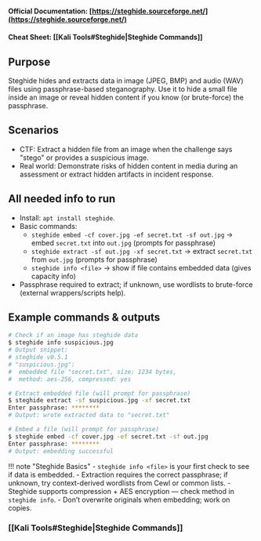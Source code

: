 #### Official Documentation: [https://steghide.sourceforge.net/](https://steghide.sourceforge.net/)
#### Cheat Sheet: [[Kali Tools#Steghide|Steghide Commands]]
## Purpose
Steghide hides and extracts data in image (JPEG, BMP) and audio (WAV) files using passphrase-based steganography. Use it to hide a small file inside an image or reveal hidden content if you know (or brute-force) the passphrase.

## Scenarios
- CTF: Extract a hidden file from an image when the challenge says "stego" or provides a suspicious image.  
- Real world: Demonstrate risks of hidden content in media during an assessment or extract hidden artifacts in incident response.

## All needed info to run
- Install: `apt install steghide`.  
- Basic commands:
  - `steghide embed -cf cover.jpg -ef secret.txt -sf out.jpg` → embed `secret.txt` into `out.jpg` (prompts for passphrase)  
  - `steghide extract -sf out.jpg -xf secret.txt` → extract `secret.txt` from `out.jpg` (prompts for passphrase)  
  - `steghide info <file>` → show if file contains embedded data (gives capacity info)  
- Passphrase required to extract; if unknown, use wordlists to brute-force (external wrappers/scripts help).

## Example commands & outputs
```bash
# Check if an image has steghide data
$ steghide info suspicious.jpg
# Output snippet:
# steghide v0.5.1
# "suspicious.jpg":
#  embedded file "secret.txt", size: 1234 bytes, 
#  method: aes-256, compressed: yes

# Extract embedded file (will prompt for passphrase)
$ steghide extract -sf suspicious.jpg -xf secret.txt
Enter passphrase: ********
# Output: wrote extracted data to "secret.txt"

# Embed a file (will prompt for passphrase)
$ steghide embed -cf cover.jpg -ef secret.txt -sf out.jpg
Enter passphrase: ********
# Output: embedding successful
```

!!! note "Steghide Basics"
	- `steghide info <file>` is your first check to see if data is embedded.
	- Extraction requires the correct passphrase; if unknown, try context-derived wordlists from Cewl or common lists.
	- Steghide supports compression + AES encryption — check method in `steghide info`.
	- Don’t overwrite originals when embedding; work on copies.

### [[Kali Tools#Steghide|Steghide Commands]]